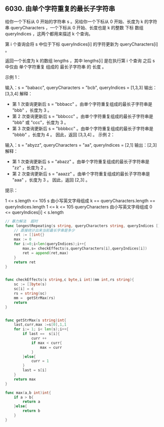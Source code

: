 ## 6030. 由单个字符重复的最长子字符串
给你一个下标从 0 开始的字符串 s 。另给你一个下标从 0 开始、长度为 k 的字符串 queryCharacters ，一个下标从 0 开始、长度也是 k 的整数 下标 数组 queryIndices ，这两个都用来描述 k 个查询。

第 i 个查询会将 s 中位于下标 queryIndices[i] 的字符更新为 queryCharacters[i] 。

返回一个长度为 k 的数组 lengths ，其中 lengths[i] 是在执行第 i 个查询 之后 s 中仅由 单个字符重复 组成的 最长子字符串 的 长度 。

 

示例 1：

输入：s = "babacc", queryCharacters = "bcb", queryIndices = [1,3,3]
输出：[3,3,4]
解释：
- 第 1 次查询更新后 s = "bbbacc" 。由单个字符重复组成的最长子字符串是 "bbb" ，长度为 3 。
- 第 2 次查询更新后 s = "bbbccc" 。由单个字符重复组成的最长子字符串是 "bbb" 或 "ccc"，长度为 3 。
- 第 3 次查询更新后 s = "bbbbcc" 。由单个字符重复组成的最长子字符串是 "bbbb" ，长度为 4 。
因此，返回 [3,3,4] 。
示例 2：

输入：s = "abyzz", queryCharacters = "aa", queryIndices = [2,1]
输出：[2,3]
解释：
- 第 1 次查询更新后 s = "abazz" 。由单个字符重复组成的最长子字符串是 "zz" ，长度为 2 。
- 第 2 次查询更新后 s = "aaazz" 。由单个字符重复组成的最长子字符串是 "aaa" ，长度为 3 。
因此，返回 [2,3] 。
 

提示：

1 <= s.length <= 105
s 由小写英文字母组成
k == queryCharacters.length == queryIndices.length
1 <= k <= 105
queryCharacters 由小写英文字母组成
0 <= queryIndices[i] < s.length
```go
// 暴力解法  超时
func longestRepeating(s string, queryCharacters string, queryIndices []int) []int {
    // 直接统计出来当前最长字串是多少
    ret := []int{}
    max := 0
    for i:=0;i<len(queryIndices);i++{
        max,s= checkEffects(s,queryCharacters[i],queryIndices[i])
        ret = append(ret,max)
    }
    return ret
}


func checkEffects(s string,c byte,i int)(mm int,rs string){
    sc := []byte(s)
    sc[i] = c
    rs = string(sc)
    mm =  getStrMax(rs)
    return
}


func getStrMax(s string)int{
    last,curr,max :=s[0],1,1
    for i:= 1; i< len(s);i++{
        if last ==  s[i]{
            curr ++
            if max < curr{
                max = curr
            }
        }else{
            curr = 1
        }
        last = s[i]
    }
    return max
}

func max(a,b int)int{
    if a > b{
        return a
    }else{
        return b
    }
}


```
